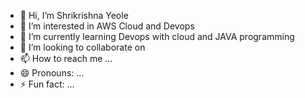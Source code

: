 - 👋 Hi, I’m Shrikrishna Yeole
- 👀 I’m interested in AWS Cloud and Devops
- 🌱 I’m currently learning Devops with cloud and JAVA programming
- 💞️ I’m looking to collaborate on 
- 📫 How to reach me ...
- 😄 Pronouns: ...
- ⚡ Fun fact: ...

<!---
Shri5001/Shri5001 is a ✨ special ✨ repository because its `README.md` (this file) appears on your GitHub profile.
You can click the Preview link to take a look at your changes.
--->
